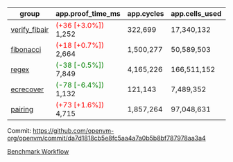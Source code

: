 | group | app.proof_time_ms | app.cycles | app.cells_used | leaf.proof_time_ms | leaf.cycles | leaf.cells_used |
| -- | -- | -- | -- | -- | -- | -- |
| [verify_fibair](https://github.com/openvm-org/openvm/blob/benchmark-results/benchmarks-pr/1717/verify_fibair-da7d1818cb5e8fc5aa4a7a0b5b8bf787978aa3a4.md) |<span style='color: red'>(+36 [+3.0%])</span> 1,252 |  322,699 |  17,340,132 |- | - | - |
| [fibonacci](https://github.com/openvm-org/openvm/blob/benchmark-results/benchmarks-pr/1717/fibonacci-da7d1818cb5e8fc5aa4a7a0b5b8bf787978aa3a4.md) |<span style='color: red'>(+18 [+0.7%])</span> 2,664 |  1,500,277 |  50,589,503 |- | - | - |
| [regex](https://github.com/openvm-org/openvm/blob/benchmark-results/benchmarks-pr/1717/regex-da7d1818cb5e8fc5aa4a7a0b5b8bf787978aa3a4.md) |<span style='color: green'>(-38 [-0.5%])</span> 7,849 |  4,165,226 |  166,511,152 |- | - | - |
| [ecrecover](https://github.com/openvm-org/openvm/blob/benchmark-results/benchmarks-pr/1717/ecrecover-da7d1818cb5e8fc5aa4a7a0b5b8bf787978aa3a4.md) |<span style='color: green'>(-78 [-6.4%])</span> 1,132 |  121,143 |  7,489,352 |- | - | - |
| [pairing](https://github.com/openvm-org/openvm/blob/benchmark-results/benchmarks-pr/1717/pairing-da7d1818cb5e8fc5aa4a7a0b5b8bf787978aa3a4.md) |<span style='color: red'>(+73 [+1.6%])</span> 4,715 |  1,857,264 |  97,048,631 |- | - | - |


Commit: https://github.com/openvm-org/openvm/commit/da7d1818cb5e8fc5aa4a7a0b5b8bf787978aa3a4

[Benchmark Workflow](https://github.com/openvm-org/openvm/actions/runs/15476090720)
